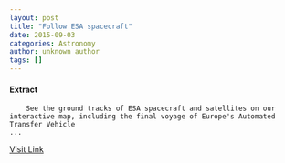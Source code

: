 ```yaml
---
layout: post
title: "Follow ESA spacecraft"
date: 2015-09-03
categories: Astronomy
author: unknown author
tags: []
---
```





#### Extract
>
							
				
		
		See the ground tracks of ESA spacecraft and satellites on our interactive map, including the final voyage of Europe's Automated Transfer Vehicle
	...



[Visit Link](http://www.esa.int/Our_Activities/Operations/Track_ESA_missions)


